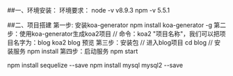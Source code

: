 ##一、环境安装：
环境要求：
  node -v
v8.9.3
  npm -v
5.5.1

##二、项目搭建
第一步: 安装koa-generator
npm install koa-generator -g
第二步：使用koa-generator生成koa2项目
// 命令：koa2 "项目名称"，我们可以把项目名字为：blog
koa2 blog
预览
第三步：安装包
// 进入blog项目
cd blog
// 安装服务
npm install
第四步：启动服务
npm start



npm install sequelize --save 
npm install mysql mysql2 --save